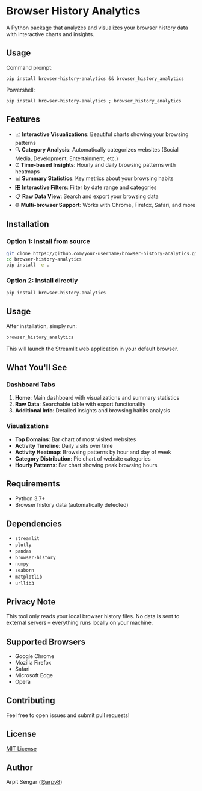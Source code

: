 # Browser History Analytics

A Python package that analyzes and visualizes your browser history data with interactive charts and insights.

## Usage
Command prompt: 
```
pip install browser-history-analytics && browser_history_analytics
```
Powershell: 
```
pip install browser-history-analytics ; browser_history_analytics
```

## Features

- 📈 **Interactive Visualizations**: Beautiful charts showing your browsing patterns  
- 🔍 **Category Analysis**: Automatically categorizes websites (Social Media, Development, Entertainment, etc.)  
- ⏰ **Time-based Insights**: Hourly and daily browsing patterns with heatmaps  
- 📊 **Summary Statistics**: Key metrics about your browsing habits  
- 🎛️ **Interactive Filters**: Filter by date range and categories  
- 📋 **Raw Data View**: Search and export your browsing data  
- 🌐 **Multi-browser Support**: Works with Chrome, Firefox, Safari, and more  

## Installation

### Option 1: Install from source

```bash
git clone https://github.com/your-username/browser-history-analytics.git
cd browser-history-analytics
pip install -e .
```

### Option 2: Install directly

```bash
pip install browser-history-analytics
```

## Usage

After installation, simply run:

```bash
browser_history_analytics
```

This will launch the Streamlit web application in your default browser.

## What You'll See

### Dashboard Tabs

1. **Home**: Main dashboard with visualizations and summary statistics
2. **Raw Data**: Searchable table with export functionality
3. **Additional Info**: Detailed insights and browsing habits analysis

### Visualizations

* **Top Domains**: Bar chart of most visited websites
* **Activity Timeline**: Daily visits over time
* **Activity Heatmap**: Browsing patterns by hour and day of week
* **Category Distribution**: Pie chart of website categories
* **Hourly Patterns**: Bar chart showing peak browsing hours

## Requirements

* Python 3.7+
* Browser history data (automatically detected)

## Dependencies

* `streamlit`
* `plotly`
* `pandas`
* `browser-history`
* `numpy`
* `seaborn`
* `matplotlib`
* `urllib3`

## Privacy Note

This tool only reads your local browser history files. No data is sent to external servers – everything runs locally on your machine.

## Supported Browsers

* Google Chrome
* Mozilla Firefox
* Safari
* Microsoft Edge
* Opera

## Contributing

Feel free to open issues and submit pull requests!

## License

[MIT License](LICENSE)

## Author

Arpit Sengar ([@arpy8](https://github.com/arpy8))
